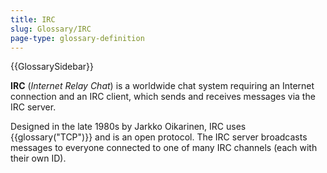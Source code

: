 ```yaml
---
title: IRC
slug: Glossary/IRC
page-type: glossary-definition
---
```


{{GlossarySidebar}}

**IRC** (_Internet Relay Chat_) is a worldwide chat system requiring an Internet connection and an IRC client, which sends and receives messages via the IRC server.

Designed in the late 1980s by Jarkko Oikarinen, IRC uses {{glossary("TCP")}} and is an open protocol. The IRC server broadcasts messages to everyone connected to one of many IRC channels (each with their own ID).

